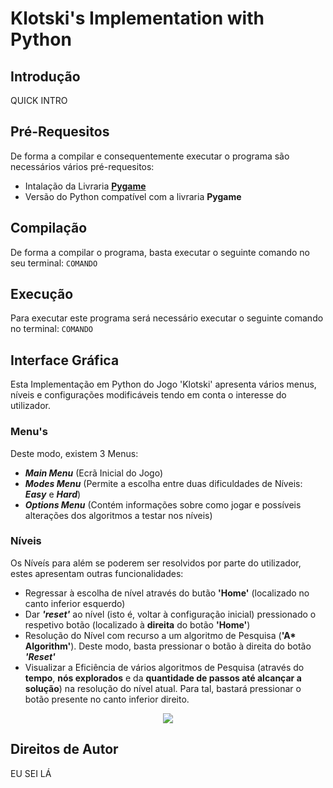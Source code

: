 # Klotski's Implementation with Python

## Introdução
QUICK INTRO

## Pré-Requesitos
De forma a compilar e consequentemente executar o programa são necessários vários pré-requesitos:
- Intalação da Livraria **[Pygame](https://www.pygame.org/wiki/GettingStarted)**
- Versão do Python compatível com a livraria **Pygame**

## Compilação
De forma a compilar o programa, basta executar o seguinte comando no seu terminal:
``` COMANDO ```

## Execução
Para executar este programa será necessário executar o seguinte comando no terminal:
``` COMANDO ```

## Interface Gráfica
Esta Implementação em Python do Jogo 'Klotski' apresenta vários menus, níveis e configurações modificáveis tendo em conta o interesse do utilizador.
### Menu's
Deste modo, existem 3 Menus:
- ***Main Menu*** (Ecrã Inicial do Jogo)
- ***Modes Menu*** (Permite a escolha entre duas dificuldades de Níveis: ***Easy*** e ***Hard***)
- ***Options Menu*** (Contém informações sobre como jogar e possíveis alterações dos algoritmos a testar nos níveis)

### Níveis
Os Níveís para além se poderem ser resolvidos por parte do utilizador, estes apresentam outras funcionalidades:
- Regressar à escolha de nível através do butão **'Home'** (localizado no canto inferior esquerdo)
- Dar ***'reset'*** ao nível (isto é, voltar à configuração inicial) pressionado o respetivo botão (localizado à **direita** do botão **'Home'**)
- Resolução do Nível com recurso a um algoritmo de Pesquisa (**'A* Algorithm'**). Deste modo, basta pressionar o botão à direita do botão ***'Reset'***
- Visualizar a Eficiência de vários algoritmos de Pesquisa (através do **tempo**, **nós explorados** e da **quantidade de passos até alcançar a solução**) na resolução do nível atual. Para tal, bastará pressionar o botão presente no canto inferior direito.

<div align="center">
    <img src="/Images_Read_Me/Level_Buttons.png">
</div>

## Direitos de Autor
EU SEI LÁ
